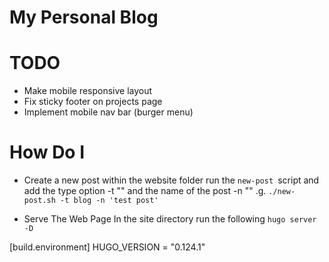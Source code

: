 # My Personal Blog

# TODO

- Make mobile responsive layout
- Fix sticky footer on projects page
- Implement mobile nav bar (burger menu)


# How Do I 

- Create a new post
    within the website folder run the `new-post `script and add the type option -t "" and the name of the post -n "" .g. `./new-post.sh -t blog -n 'test post'`

- Serve The Web Page
    In the site directory run the following `hugo server -D`

[build.environment]
HUGO_VERSION = "0.124.1"
